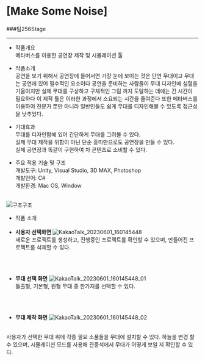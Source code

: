 # **[Make Some Noise]**
###팀256Stage
___

+ 작품개요
 <br/>메타버스를 이용한 공연장 제작 및 시뮬레이션 툴
 
+ 작품소개
<br/> 공연을 보기 위해서 공연장에 들어서면 가장 눈에 보이는 것은 단연 무대이고 무대는 공연에 있어 필수적인 요소이다 공연을 준비하는 사람들이 무대 디자인에 심혈을 기울이지만 실제 무대를 구상하고 구체적인 그림 까지 도달하는 데에는 긴 시간이 필요하다 이 제작 툴은 이러한 과정에서 소요되는 시간을 줄여준다 또한 메타버스를 이용하여 전문가 뿐만 아니라 일반인들도 쉽게 무대를 디자인해볼 수 있도록 접근성을 낮추었다. 

+ 기대효과
<br/> 무대를 디자인함에 있어 간단하게 무대를 그려볼 수 있다.
<br/> 실제 무대 제작을 위함이 아닌 단순 흥미만으로도 공연장을 만들 수 있다.
<br/> 실제 공연장과 똑같이 구현하여 차 콘텐츠로 소비할 수 있다.
 
+ 주요 적용 기술 및 구조
<br/> 개발도구: Unity, Visual Studio, 3D MAX, Photoshop
<br/> 개발언어: C#
<br/> 개발환경: Mac OS, Window

<br/>![구조구조](https://github.com/LaroiStay/256Stage/assets/124904435/95fef843-e6ad-4a73-a95a-442ec4c4c2d7)

+ 작품 소개
<br/><br/>
+ **사용자 선택화면**
![KakaoTalk_20230601_160145448](https://github.com/LaroiStay/256Stage/assets/124904435/5c8b3901-c539-4466-a843-9bba5984a9a5)
<br/> 새로운 프로젝트를 생성하고, 진행중인 프로젝트를 확인할 수 있으며, 만들어진 프로젝트를 삭제할 수 있다.

<br/><br/>
+ **무대 선택 화면**
![KakaoTalk_20230601_160145448_01](https://github.com/LaroiStay/256Stage/assets/124904435/58747b45-7ffc-41fc-b103-be2005e7a1be)
<br/> 돌출형, 기본형, 원형 무대 중 한가지를 선택할 수 있다.

<br/><br/>
+ **무대 제작 화면**
![KakaoTalk_20230601_160145448_02](https://github.com/LaroiStay/256Stage/assets/124904435/479c33ee-1d32-48cd-8671-e0f30640825c)

<br/>   사용자가 선택한 무대 위에 각종 필요 소품들을 무대에 설치할 수 있다. 하늘을 변경 할 수 있으며, 시뮬레이션 모드를 사용해 관중석에서 무대가 어떻게 보일 지 확인할 수 있다.



